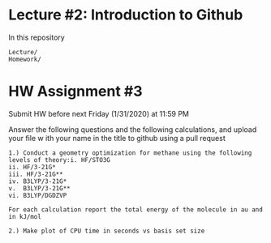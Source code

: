 # Lecture #2: Introduction to Github

In this repository 

```
Lecture/
Homework/ 

```
# HW Assignment #3

Submit HW before next Friday (1/31/2020) at 11:59 PM 

Answer the following questions and the following calculations, and upload your file w
ith your name in the title to github using a pull request

```
1.) Conduct a geometry optimization for methane using the following levels of theory:i. HF/STO3G 
ii. HF/3-21G* 
iii. HF/3-21G**
iv. B3LYP/3-21G*
v.  B3LYP/3-21G**
vi. B3LYP/DGDZVP

For each calculation report the total energy of the molecule in au and in kJ/mol 

2.) Make plot of CPU time in seconds vs basis set size 



```
